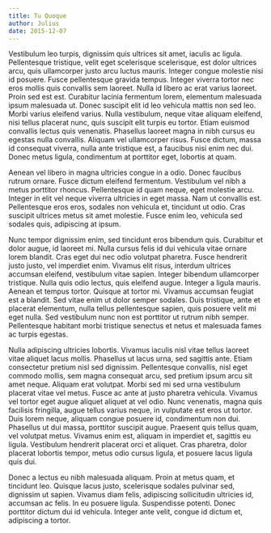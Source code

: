 ```yaml
---
title: Tu Quoque
author: Julius
date: 2015-12-07
---
```


Vestibulum leo turpis, dignissim quis ultrices sit amet, iaculis ac ligula.
Pellentesque tristique, velit eget scelerisque scelerisque, est dolor ultrices
arcu, quis ullamcorper justo arcu luctus mauris. Integer congue molestie nisi id
posuere. Fusce pellentesque gravida tempus. Integer viverra tortor nec eros
mollis quis convallis sem laoreet. Nulla id libero ac erat varius laoreet. Proin
sed est est. Curabitur lacinia fermentum lorem, elementum malesuada ipsum
malesuada ut. Donec suscipit elit id leo vehicula mattis non sed leo. Morbi
varius eleifend varius. Nulla vestibulum, neque vitae aliquam eleifend, nisi
tellus placerat nunc, quis suscipit elit turpis eu tortor. Etiam euismod
convallis lectus quis venenatis. Phasellus laoreet magna in nibh cursus eu
egestas nulla convallis. Aliquam vel ullamcorper risus. Fusce dictum, massa id
consequat viverra, nulla ante tristique est, a faucibus nisi enim nec dui. Donec
metus ligula, condimentum at porttitor eget, lobortis at quam.

Aenean vel libero in magna ultricies congue in a odio. Donec faucibus rutrum
ornare. Fusce dictum eleifend fermentum. Vestibulum vel nibh a metus porttitor
rhoncus. Pellentesque id quam neque, eget molestie arcu. Integer in elit vel
neque viverra ultricies in eget massa. Nam ut convallis est. Pellentesque eros
eros, sodales non vehicula et, tincidunt ut odio. Cras suscipit ultrices metus
sit amet molestie. Fusce enim leo, vehicula sed sodales quis, adipiscing at
ipsum.

Nunc tempor dignissim enim, sed tincidunt eros bibendum quis. Curabitur et dolor
augue, id laoreet mi. Nulla cursus felis id dui vehicula vitae ornare lorem
blandit. Cras eget dui nec odio volutpat pharetra. Fusce hendrerit justo justo,
vel imperdiet enim. Vivamus elit risus, interdum ultrices accumsan eleifend,
vestibulum vitae sapien. Integer bibendum ullamcorper tristique. Nulla quis odio
lectus, quis eleifend augue. Integer a ligula mauris. Aenean et tempus tortor.
Quisque at tortor mi. Vivamus accumsan feugiat est a blandit. Sed vitae enim ut
dolor semper sodales. Duis tristique, ante et placerat elementum, nulla tellus
pellentesque sapien, quis posuere velit mi eget nulla. Sed vestibulum nunc non
est porttitor ut rutrum nibh semper. Pellentesque habitant morbi tristique
senectus et netus et malesuada fames ac turpis egestas.

Nulla adipiscing ultricies lobortis. Vivamus iaculis nisl vitae tellus laoreet
vitae aliquet lacus mollis. Phasellus ut lacus urna, sed sagittis ante. Etiam
consectetur pretium nisl sed dignissim. Pellentesque convallis, nisl eget
commodo mollis, sem magna consequat arcu, sed pretium ipsum arcu sit amet neque.
Aliquam erat volutpat. Morbi sed mi sed urna vestibulum placerat vitae vel
metus. Fusce ac ante at justo pharetra vehicula. Vivamus vel tortor eget augue
aliquet aliquet at vel odio. Nunc venenatis, magna quis facilisis fringilla,
augue tellus varius neque, in vulputate est eros ut tortor. Duis lorem neque,
aliquam congue posuere id, condimentum non dui. Phasellus ut dui massa,
porttitor suscipit augue. Praesent quis tellus quam, vel volutpat metus. Vivamus
enim est, aliquam in imperdiet et, sagittis eu ligula. Vestibulum hendrerit
placerat orci et aliquet. Cras pharetra, dolor placerat lobortis tempor, metus
odio cursus ligula, et posuere lacus ligula quis dui.

Donec a lectus eu nibh malesuada aliquam. Proin at metus quam, et tincidunt leo.
Quisque lacus justo, scelerisque sodales pulvinar sed, dignissim ut sapien.
Vivamus diam felis, adipiscing sollicitudin ultricies id, accumsan ac felis. In
eu posuere ligula. Suspendisse potenti. Donec porttitor dictum dui id vehicula.
Integer ante velit, congue id dictum et, adipiscing a tortor.

